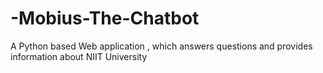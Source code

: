 # -Mobius-The-Chatbot
 A Python based Web application , which answers questions and provides information about NIIT University 

